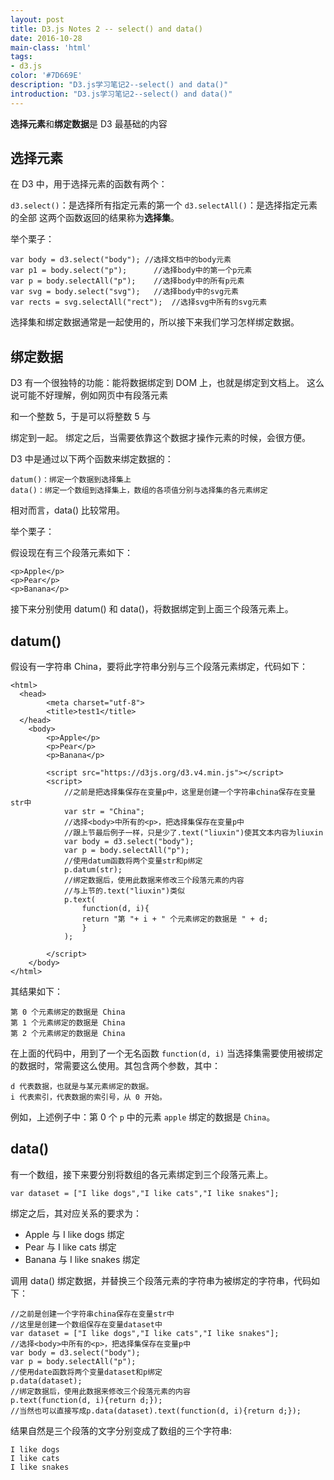 ```yaml
---
layout: post
title: D3.js Notes 2 -- select() and data()
date: 2016-10-28
main-class: 'html'
tags:
- d3.js
color: '#7D669E'
description: "D3.js学习笔记2--select() and data()"
introduction: "D3.js学习笔记2--select() and data()"
---
```

**选择元素**和**绑定数据**是 D3 最基础的内容


## 选择元素

在 D3 中，用于选择元素的函数有两个：

`d3.select()`：是选择所有指定元素的第一个
`d3.selectAll()`：是选择指定元素的全部
这两个函数返回的结果称为**选择集**。

举个栗子：

	var body = d3.select("body"); //选择文档中的body元素
	var p1 = body.select("p");      //选择body中的第一个p元素
	var p = body.selectAll("p");    //选择body中的所有p元素
	var svg = body.select("svg");   //选择body中的svg元素
	var rects = svg.selectAll("rect");  //选择svg中所有的svg元素

选择集和绑定数据通常是一起使用的，所以接下来我们学习怎样绑定数据。

## 绑定数据

D3 有一个很独特的功能：能将数据绑定到 DOM 上，也就是绑定到文档上。
这么说可能不好理解，例如网页中有段落元素 <p> 和一个整数 5，于是可以将整数 5 与 <p>绑定到一起。
绑定之后，当需要依靠这个数据才操作元素的时候，会很方便。

D3 中是通过以下两个函数来绑定数据的：

	datum()：绑定一个数据到选择集上
	data()：绑定一个数组到选择集上，数组的各项值分别与选择集的各元素绑定

相对而言，data() 比较常用。

举个栗子：

假设现在有三个段落元素如下：

	<p>Apple</p>
	<p>Pear</p>
	<p>Banana</p>

接下来分别使用 datum() 和 data()，将数据绑定到上面三个段落元素上。

## datum()

假设有一字符串 China，要将此字符串分别与三个段落元素绑定，代码如下：

	<html> 
	  <head> 
	        <meta charset="utf-8"> 
	        <title>test1</title> 
	  </head> 
	    <body> 
	        <p>Apple</p>
			<p>Pear</p>
			<p>Banana</p>

			<script src="https://d3js.org/d3.v4.min.js"></script>
			<script>
				//之前是把选择集保存在变量p中，这里是创建一个字符串china保存在变量str中
				var str = "China";
				//选择<body>中所有的<p>，把选择集保存在变量p中
				//跟上节最后例子一样，只是少了.text("liuxin")使其文本内容为liuxin
				var body = d3.select("body");
				var p = body.selectAll("p");
				//使用datum函数将两个变量str和p绑定
				p.datum(str);
				//绑定数据后，使用此数据来修改三个段落元素的内容
				//与上节的.text("liuxin")类似
				p.text(
					function(d, i){
		    		return "第 "+ i + " 个元素绑定的数据是 " + d;
					}
				);

			</script>
	    </body> 
	</html>


其结果如下：

	第 0 个元素绑定的数据是 China
	第 1 个元素绑定的数据是 China
	第 2 个元素绑定的数据是 China

在上面的代码中，用到了一个无名函数 `function(d, i)`
当选择集需要使用被绑定的数据时，常需要这么使用。其包含两个参数，其中：

	d 代表数据，也就是与某元素绑定的数据。
	i 代表索引，代表数据的索引号，从 0 开始。

例如，上述例子中：第 0 个 `p` 中的元素 `apple` 绑定的数据是 `China`。


## data()

有一个数组，接下来要分别将数组的各元素绑定到三个段落元素上。

	var dataset = ["I like dogs","I like cats","I like snakes"];

绑定之后，其对应关系的要求为：

- Apple 与 I like dogs 绑定
- Pear 与 I like cats 绑定
- Banana 与 I like snakes 绑定

调用 data() 绑定数据，并替换三个段落元素的字符串为被绑定的字符串，代码如下：

	//之前是创建一个字符串china保存在变量str中
	//这里是创建一个数组保存在变量dataset中
	var dataset = ["I like dogs","I like cats","I like snakes"];
	//选择<body>中所有的<p>，把选择集保存在变量p中
	var body = d3.select("body");
	var p = body.selectAll("p");
	//使用date函数将两个变量dataset和p绑定
	p.data(dataset);
	//绑定数据后，使用此数据来修改三个段落元素的内容
	p.text(function(d, i){return d;});
	//当然也可以直接写成p.data(dataset).text(function(d, i){return d;});

结果自然是三个段落的文字分别变成了数组的三个字符串:

	I like dogs
	I like cats
	I like snakes

